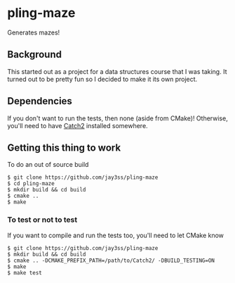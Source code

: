 # pling-maze
Generates mazes!

## Background
This started out as a project for a data structures course that I was taking.
It turned out to be pretty fun so I decided to make it its own project.

## Dependencies
If you don't want to run the tests, then none (aside from CMake)! Otherwise,
you'll need to have [Catch2](https://github.com/catchorg/Catch2) installed
somewhere.

## Getting this thing to work
To do an out of source build

```
$ git clone https://github.com/jay3ss/pling-maze
$ cd pling-maze
$ mkdir build && cd build
$ cmake ..
$ make
```

### To test or not to test
If you want to compile and run the tests too, you'll need to let CMake know

```
$ git clone https://github.com/jay3ss/pling-maze
$ mkdir build && cd build
$ cmake .. -DCMAKE_PREFIX_PATH=/path/to/Catch2/ -DBUILD_TESTING=ON
$ make
$ make test
```
